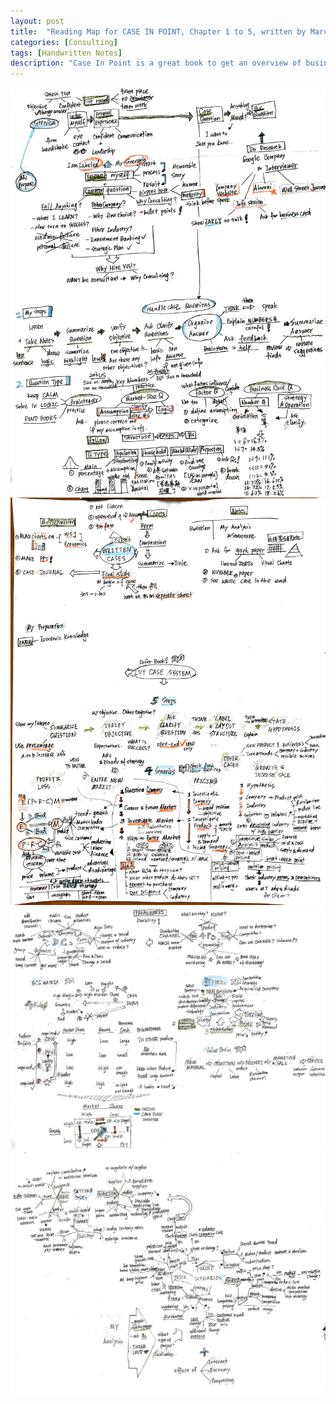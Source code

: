```yaml
---
layout: post
title:  "Reading Map for CASE IN POINT, Chapter 1 to 5, written by Marc P. Cosentino"
categories: [Consulting]
tags: [Handwritten Notes]
description: "Case In Point is a great book to get an overview of business consulting. This reading map contains information from: Chapter 1 - Introduction; Chapter 2 - The Interview; Chapter 3 - Case Questions; Chapter 4 - The Ivy Case System; Chapter 5 - Additional Tools & Frameworks"
---
```


![Case-in-Point-1](/assets/images/2018/consulting/Case-in-Point_1.jpg)
![Case-in-Point-2](/assets/images/2018/consulting/Case-in-Point_2.jpg)
![Case-in-Point-3](/assets/images/2018/consulting/Case-in-Point_3.jpg)
![Case-in-Point-4](/assets/images/2018/consulting/Case-in-Point_4.jpg)
